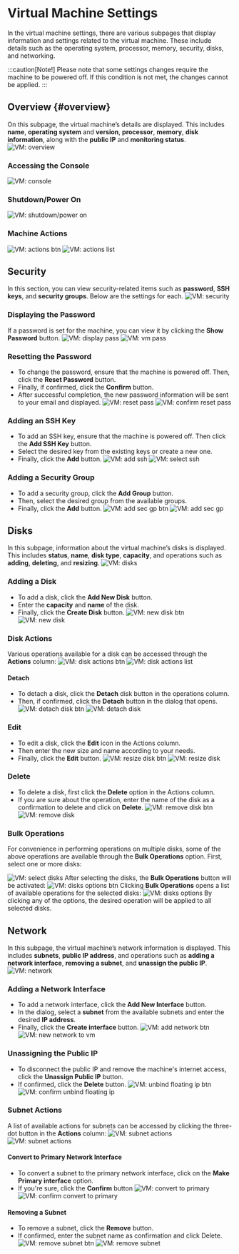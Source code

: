 # Virtual Machine Settings

In the virtual machine settings, there are various subpages that display information and settings related to the virtual machine. These include details such as the operating system, processor, memory, security, disks, and networking.

:::caution[Note!]
Please note that some settings changes require the machine to be powered off. If this condition is not met, the changes cannot be applied.
:::

## Overview {#overview}

On this subpage, the virtual machine’s details are displayed. This includes **name**, **operating system** and **version**, **processor**, **memory**, **disk information**, along with the **public IP** and **monitoring status**.
![VM: overview](vm-overview.png)

### Accessing the Console

![VM: console](console.png)

### Shutdown/Power On

![VM: shutdown/power on](shutdown.png)

### Machine Actions

![VM: actions btn](vm-actions.png)
![VM: actions list](vm-actions-list.png)

## Security

In this section, you can view security-related items such as **password**, **SSH keys**, and **security groups**. Below are the settings for each.
![VM: security](security.png)

### Displaying the Password

If a password is set for the machine, you can view it by clicking the **Show Password** button.
![VM: display pass](display-password.png)
![VM: vm pass](vm-password.png)

### Resetting the Password

- To change the password, ensure that the machine is powered off. Then, click the **Reset Password** button.
- Finally, if confirmed, click the **Confirm** button.
- After successful completion, the new password information will be sent to your email and displayed.
  ![VM: reset pass](reset-password.png)
  ![VM: confirm reset pass](confirm-reset-password.png)

### Adding an SSH Key

- To add an SSH key, ensure that the machine is powered off. Then click the **Add SSH Key** button.
- Select the desired key from the existing keys or create a new one.
- Finally, click the **Add** button.
  ![VM: add ssh](add-sshkey-vm.png)
  ![VM: select ssh](select-ssh-key.png)

### Adding a Security Group

- To add a security group, click the **Add Group** button.
- Then, select the desired group from the available groups.
- Finally, click the **Add** button.
  ![VM: add sec gp btn](add-sec-gp-to-vm.png)
  ![VM: add sec gp](add-sec-gp.png)

## Disks

In this subpage, information about the virtual machine’s disks is displayed. This includes **status**, **name**, **disk type**, **capacity**, and operations such as **adding**, **deleting**, and **resizing**.
![VM: disks](disks.png)

### Adding a Disk

- To add a disk, click the **Add New Disk** button.
- Enter the **capacity** and **name** of the disk.
- Finally, click the **Create Disk** button.
  ![VM: new disk btn](new-disk-btn.png)
  ![VM: new disk](new-disk.png)

### Disk Actions

Various operations available for a disk can be accessed through the **Actions** column:
![VM: disk actions btn](disk-actions-btn.png)
![VM: disk actions list](disk-actions.png)

#### Detach

- To detach a disk, click the **Detach** disk button in the operations column.
- Then, if confirmed, click the **Detach** button in the dialog that opens.
  ![VM: detach disk btn](detach-disk-btn.png)
  ![VM: detach disk](detach-disk.png)

### Edit

- To edit a disk, click the **Edit** icon in the Actions column.
- Then enter the new size and name according to your needs.
- Finally, click the **Edit** button.
  ![VM: resize disk btn](disk-resize-btn.png)
  ![VM: resize disk](disk-resize.png)

### Delete

- To delete a disk, first click the **Delete** option in the Actions column.
- If you are sure about the operation, enter the name of the disk as a confirmation to delete and click on **Delete**.
  ![VM: remove disk btn](remove-disk-btn.png)
  ![VM: remove disk](remove-disk.png)

### Bulk Operations

For convenience in performing operations on multiple disks, some of the above operations are available through the **Bulk Operations** option. First, select one or more disks:

![VM: select disks](select-multi-disks.png)
After selecting the disks, the **Bulk Operations** button will be activated:
![VM: disks options btn](disks-options-btn.png)
Clicking **Bulk Operations** opens a list of available operations for the selected disks:
![VM: disks options](disks-options.png)
By clicking any of the options, the desired operation will be applied to all selected disks.

## Network

In this subpage, the virtual machine’s network information is displayed. This includes **subnets**, **public IP address**, and operations such as **adding a network interface**, **removing a subnet**, and **unassign the public IP**.
![VM: network](network.png)

### Adding a Network Interface

- To add a network interface, click the **Add New Interface** button.
- In the dialog, select a **subnet** from the available subnets and enter the desired **IP address**.
- Finally, click the **Create interface** button.
  ![VM: add network btn](add-new-network-btn.png)
  ![VM: new network to vm](new-network-to-vm.png)

### Unassigning the Public IP

- To disconnect the public IP and remove the machine's internet access, click the **Unassign Public IP** button.
- If confirmed, click the **Delete** button.
  ![VM: unbind floating ip btn](unbind-floating-ip-btn.png)
  ![VM: confirm unbind floating ip](unbind-floating-ip-from-vm.png)

### Subnet Actions

A list of available actions for subnets can be accessed by clicking the three-dot button in the **Actions** column:
![VM: subnet actions](subnet-actions-btn.png)
![VM: subnet actions](subnet-actions-list.png)

#### Convert to Primary Network Interface

- To convert a subnet to the primary network interface, click on the **Make Primary interface** option.
- If you're sure, click the **Confirm** button
  ![VM: convert to primary](convert-to-primary.png)
  ![VM: confirm convert to primary](confirm-convert-to-primary.png)

#### Removing a Subnet

- To remove a subnet, click the **Remove** button.
- If confirmed, enter the subnet name as confirmation and click Delete.
  ![VM: remove subnet btn](remove-subnet-btn.png)
  ![VM: remove subnet](remove-subnet-confirm.png)
